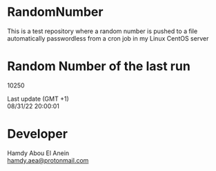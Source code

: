 # RandomNumber    
This is a test repository where a random number is pushed to a file automatically passwordless from a cron job in my Linux CentOS server    
# Random Number of the last run   
10250
      
Last update (GMT +1)    
08/31/22 20:00:01
# Developer    
Hamdy Abou El Anein   
hamdy.aea@protonmail.com
